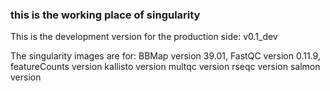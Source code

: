 ### this is the working place of singularity

This is the development version for the production side: v0.1_dev

The singularity images are for:
BBMap version 39.01, 
FastQC version 0.11.9,
featureCounts version
kallisto version
multqc version
rseqc version
salmon version


